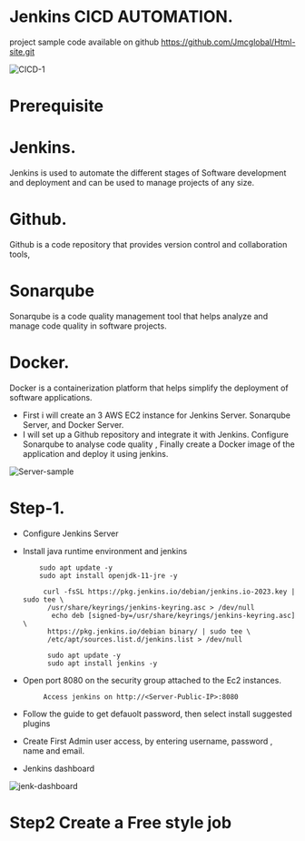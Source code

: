 # Jenkins CICD AUTOMATION.

project sample code available on github https://github.com/Jmcglobal/Html-site.git

![CICD-1](https://user-images.githubusercontent.com/101070055/234550020-65646baa-325e-4f1b-b2d7-b37fcaaaee61.png)

# Prerequisite

# Jenkins.
Jenkins is used to automate the different stages of Software development and deployment and can be used to manage projects of any size.

# Github.
Github is a code repository that provides version control and collaboration tools, 

# Sonarqube 
Sonarqube is a code quality management tool that helps analyze and manage code quality in software projects.

# Docker.
Docker is a containerization platform that helps simplify the deployment of software applications.

- First i will create an 3 AWS EC2 instance for Jenkins Server. Sonarqube Server, and Docker Server.
- I will set up a Github repository and integrate it with Jenkins. Configure Sonarqube to analyse code quality , Finally create a Docker image of the application and deploy it using jenkins.

![Server-sample](https://user-images.githubusercontent.com/101070055/234552367-b9bf8cf8-8099-4e51-96af-01edb4c16c50.png)

# Step-1.
- Configure Jenkins Server

- Install java runtime environment and jenkins

          sudo apt update -y
          sudo apt install openjdk-11-jre -y

           curl -fsSL https://pkg.jenkins.io/debian/jenkins.io-2023.key | sudo tee \
            /usr/share/keyrings/jenkins-keyring.asc > /dev/null
             echo deb [signed-by=/usr/share/keyrings/jenkins-keyring.asc] \
            https://pkg.jenkins.io/debian binary/ | sudo tee \
            /etc/apt/sources.list.d/jenkins.list > /dev/null

            sudo apt update -y
            sudo apt install jenkins -y
    
 - Open port 8080 on the security group attached to the Ec2 instances.

            Access jenkins on http://<Server-Public-IP>:8080
            
 - Follow the guide to get defauolt password, then select install suggested plugins     
 - Create First Admin user access, by entering username, password , name and email.

 - Jenkins dashboard

![jenk-dashboard](https://user-images.githubusercontent.com/101070055/234557599-74fe2999-b162-456b-9314-c63e5e6f8e2a.png)

# Step2 Create a Free style job

